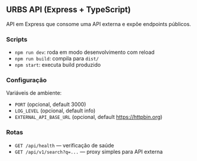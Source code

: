 ## URBS API (Express + TypeScript)

API em Express que consome uma API externa e expõe endpoints públicos.

### Scripts

- `npm run dev`: roda em modo desenvolvimento com reload
- `npm run build`: compila para `dist/`
- `npm start`: executa build produzido

### Configuração

Variáveis de ambiente:

- `PORT` (opcional, default 3000)
- `LOG_LEVEL` (opcional, default info)
- `EXTERNAL_API_BASE_URL` (opcional, default https://httpbin.org)

### Rotas

- `GET /api/health` — verificação de saúde
- `GET /api/v1/search?q=...` — proxy simples para API externa
